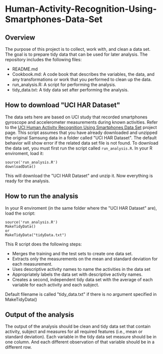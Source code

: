 # Human-Activity-Recognition-Using-Smartphones-Data-Set

## Overview
The purpose of this project is to collect, work with, and clean a data set. The goal is to prepare tidy data that can be used for later analysis. The repository includes the following files:
- README.md
- Cookbook.md: A code book that describes the variables, the data, and any transformations or work that you performed to clean up the data.
- run_analysis.R: A script for performing the analysis.
- tidy_data.txt: A tidy data set after performing the analysis.

## How to download "UCI HAR Dataset"
The data sets here are based on UCI study that recorded smartphones gyroscope and accelerometer measurements during known activities. Refer to the [UCI Human Activity Recognition Using Smartphones Data Set](http://archive.ics.uci.edu/ml/datasets/Human+Activity+Recognition+Using+Smartphones) project page. This script assumes that you have already downloaded and unzipped the original Samsung data in a folder called "UCI HAR Dataset". The default behavior will show error if the related data set file is not found. To download the data set, you must first run the script called `run_analysis.R`. In your R enviroment, load it:

```
source('run_analysis.R')
downloadData()
```
This will download the "UCI HAR Dataset" and unzip it. Now everything is ready for the analysis.

## How to run the analysis
In your R enviroment (in the same folder where the "UCI HAR Dataset" are), load the script:

```
source('run_analysis.R')
MakeTidyData()
or
MakeTidyData("tidyData.txt")
```

This R script does the following steps:
- Merges the training and the test sets to create one data set.
- Extracts only the measurements on the mean and standard deviation for each measurement. 
- Uses descriptive activity names to name the activities in the data set
- Appropriately labels the data set with descriptive activity names. 
- Creates a second, independent tidy data set with the average of each variable for each activity and each subject. 

Default filename is called "tidy_data.txt" if there is no argument specified in MakeTidyData()

## Output of the analysis
The output of the analysis should be clean and tidy data set that contain activity, subject and measures for all required features (i.e., mean or standard deviation). Each variable in the tidy data set measure should be in one column. And each different observation of that variable should be in a different row.
